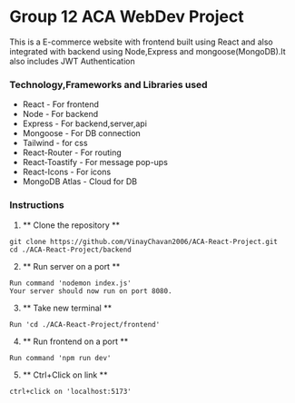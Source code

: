 # Group 12 ACA WebDev Project


This is a E-commerce website with frontend built using React and also integrated with backend using Node,Express and mongoose(MongoDB).It also includes JWT Authentication

### Technology,Frameworks and Libraries used
- React - For frontend
- Node - For backend
- Express - For backend,server,api
- Mongoose - For DB connection
- Tailwind - for css
- React-Router - For routing
- React-Toastify - For message pop-ups
- React-Icons - For icons
- MongoDB Atlas - Cloud for DB

### Instructions

1. ** Clone the repository **
```
git clone https://github.com/VinayChavan2006/ACA-React-Project.git
cd ./ACA-React-Project/backend
 ```
2. ** Run server on a port **
```
Run command 'nodemon index.js'
Your server should now run on port 8080.
```
3. ** Take new terminal **
``` Add new terminal
Run 'cd ./ACA-React-Project/frontend'
```
4. ** Run frontend on a port **
```
Run command 'npm run dev'
```
5. ** Ctrl+Click on link  **
```
ctrl+click on 'localhost:5173'
```


